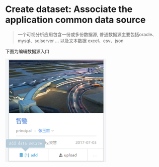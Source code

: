 # Create dataset: Associate the application common data source

> 一个可视分析应用包含一份或多份数据源, 普通数据源主要包括oracle、mysql、sqlserver ... 以及文本数据 excel、csv、json

下图为编辑数据源入口

![](/assets/edit_datasource.png)

